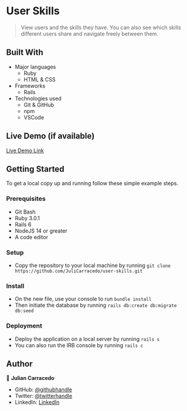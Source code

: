 # User Skills

> View users and the skills they have. You can also see which skills different users share and navigate freely between them.


## Built With

- Major languages
    - Ruby
    - HTML & CSS
- Frameworks
    - Rails
- Technologies used
    - Git & GitHub
    - npm
    - VSCode

## Live Demo (if available)

[Live Demo Link](https://livedemo.com)


## Getting Started


To get a local copy up and running follow these simple example steps.

### Prerequisites
    
- Git Bash
- Ruby 3.0.1
- Rails 6
- NodeJS 14 or greater
- A code editor

### Setup

- Copy the repository to your local machine by running `git clone https://github.com/JuliCarracedo/user-skills.git`

### Install

- On the new file, use your console to run `bundle install`
- Then initiate the database by running `rails db:create db:migrate db:seed`

### Deployment

- Deploy the application on a local server by running `rails s`
- You can also run the IRB console by running `rails c`

## Author

👤 **Julian Carracedo**

- GitHub: [@githubhandle](https://github.com/githubhandle)
- Twitter: [@twitterhandle](https://twitter.com/twitterhandle)
- LinkedIn: [LinkedIn](https://linkedin.com/in/linkedinhandle)
